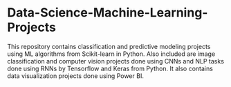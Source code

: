 # Data-Science-Machine-Learning-Projects
This repository contains classification and predictive modeling projects using ML algorithms from Scikit-learn in Python. Also included are image classification and computer vision projects done using CNNs and NLP tasks done using RNNs by Tensorflow and Keras from Python. It also contains data visualization projects done using Power BI.
